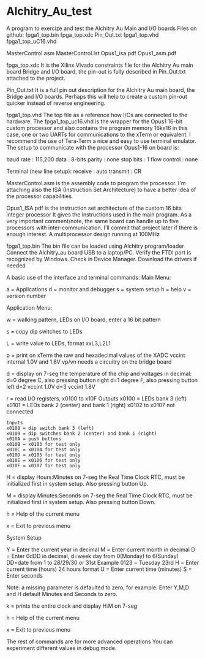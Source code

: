 # Alchitry_Au_test
A program to exercize and test the Alchitry Au Main and I/O boards
Files on github:
	fpga1_top.bin
  fpga_top.xdc
 	Pin_Out.txt
  fpga1_top.vhd
  fpga1_top_uC16.vhd

 MasterControl.asm
 MasterControl.lst
 Opus1_isa.pdf
 Opus1_asm.pdf

fpga_top.xdc
It is the Xilinx Vivado constraints file for the Alchitry Au main board
Bridge and I/O board, the pin-out is fully described in Pin_Out.txt     attached to the project.

Pin_Out.txt
It is a full pin out description for the Alchitry Au main board, the Bridge and I/O boards. Perhaps this will help to create a custom pin-out quicker instead of reverse engineering.

fpga1_top.vhd 
The top file as a reference how I/Os are connected to the hardware.
The fpga1_top_uc16.vhd is the wrapper for the Opus1 16-bit custom processor and also contains the program memory 16kx16 in this case, one or two UARTs for communications to the xTerm or equivalent.
I recommend the use of Tera-Term a nice and easy to use terminal emulator.
The setup to communicate with the processor Opus1-16 on board is:

  baud rate       : 115,200
  data               :  8-bits
  parity            : none
  stop bits        :  1
  flow control : none
  
  Terminal (new line setup):
   receive     : auto
   transmit  : CR

MasterControl.asm  is the assembly code to program  the processor.
I'm attaching also the ISA (Instruction Set Architecture) to have a better idea of the processor capabilities
 
Opus1_ISA.pdf  is the instruction set architecture of the custom 16 bits integer processor
It gives the instructions used in the main program.
As a very important comment/note, the same board can handle up to five processors with inter-communication.
I'll commit that project later if there is enough interest. A multiprocessor design running at 100MHz
 

fpga1_top.bin
The bin file can be loaded using Alchitry program/loader
Connect the Alchitry_au  board USB to a laptop/PC. Verify the FTDI port is recognized by Windows. Check in Device Manager. Download the drivers if needed
 
A basic use of the interface and terminal commands:
Main Menu:

a = Applications
d = monitor and debugger
s = system setup
h = help
v = version number

Application Menu:

w = walking pattern, LEDs on I/O board, enter a 16 bit pattern

s = copy dip switches to LEDs

L = write value to LEDs, format xxL3,L2L1

p = print on xTerm the raw and hexadecimal values of the XADC
    vccint internal 1.0V and 1.8V
    vp/vn needs a circuitry on the bridge board

d = display on 7-seg the temperature of the chip and voltages
    in decimal:
    d=0 degree C, also pressing button right
    d=1 degree F, also pressing button left
    d=2 vccint 1.0V
    d=3 vccint 1.8V

r = read I/O registers, x0100 to x10F
    Outputs
    x0100 = LEDs bank 3 (left)
    x0101 = LEDs bank 2 (center) and bank 1 (right)
    x0102 to x0107 not connected

    Inputs
    x0108 = dip switch bank 3 (left)
    x0109 = dip switches bank 2 (center) and bank 1 (right)
    x010A = push buttons
    x010B = x0103 for test only
    x010C = x0104 for test only
    x010D = x0105 for test only
    x010E = x0106 for test only
    x010F = x0107 for test only

H = display Hours:Minutes on 7-seg the Real Time Clock RTC, must be initialized first in system setup. Also pressing button Up.

M = display Minutes:Seconds on 7-seg the Real Time Clock RTC, must be initialized first in system setup. Also pressing button Down.

h = Help of the current menu

x = Exit to previous menu


System Setup

Y = Enter the current year in decimal
M = Enter current month in decimal
D = Enter 0dDD in decimal, d=week day from 0(Monday) to 6(Sunday)
    DD=date from 1 to 28/29/30 or 31st
    Example 0123 = Tuesday 23rd
H = Enter current time (hours) 24 hours format
U = Enter current time (minutes)
S = Enter seconds

Note: a missing parameter is defaulted to zero, for example:
Enter Y,M,D and H default Minutes and Seconds to zero.

k = prints the entire clock and display H:M on 7-seg

h = Help of the current menu

x = Exit to previous menu

The rest of commands are for more advanced operations
You can experiment different values in debug mode.
